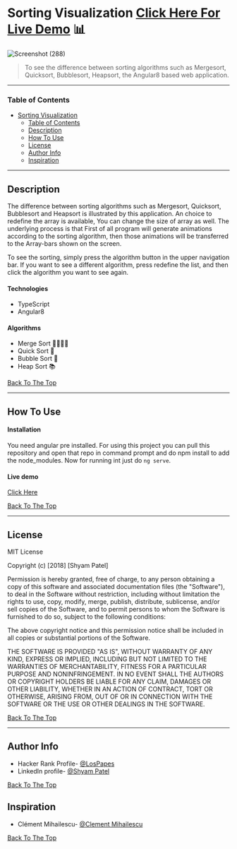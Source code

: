 # Sorting Visualization [Click Here For Live Demo](https://patelshyam.github.io/sorting-visualization-demo/) 📊

![Screenshot (288)](https://user-images.githubusercontent.com/26683455/108638155-1ddaf900-748e-11eb-8987-57d536d1d0f8.gif)

> To see the difference between sorting algorithms such as Mergesort, Quicksort, Bubblesort, Heapsort, the Angular8 based web application.

---

### Table of Contents
- [Sorting Visualization](#sorting-visualization)
    + [Table of Contents](#table-of-contents)
  * [Description](#description)
  * [How To Use](#how-to-use)
  * [License](#license)
  * [Author Info](#author-info)
  * [Inspiration](#inspiration)

---
## Description
The difference between sorting algorithms such as Mergesort, Quicksort, Bubblesort and Heapsort is illustrated by this application. An choice to redefine the array is available, You can change the size of array as well. The underlying process is that First of all program will generate animations according to the sorting algorithm, then those animations will be transferred to the Array-bars shown on the screen.

To see the sorting, simply press the algorithm button in the upper navigation bar. If you want to see a different algorithm, press redefine the list, and then click the algorithm you want to see again.


#### Technologies

- TypeScript
- Angular8

#### Algorithms

- Merge Sort 👨‍👩‍👧‍👦
- Quick Sort 🏃 
- Bubble Sort 💬
- Heap Sort 📚

[Back To The Top](#sorting-visualization)

---

## How To Use


#### Installation
You need angular pre installed. For using this project you can pull this repository and open that repo in command prompt and do npm install to add the node_modules. Now for running int just do `ng serve`.


#### Live demo
[Click Here](https://patelshyam.github.io/sorting-visualization-demo/)

[Back To The Top](#sorting-visualization)

---

## License

MIT License

Copyright (c) [2018] [Shyam Patel]

Permission is hereby granted, free of charge, to any person obtaining a copy
of this software and associated documentation files (the "Software"), to deal
in the Software without restriction, including without limitation the rights
to use, copy, modify, merge, publish, distribute, sublicense, and/or sell
copies of the Software, and to permit persons to whom the Software is
furnished to do so, subject to the following conditions:

The above copyright notice and this permission notice shall be included in all
copies or substantial portions of the Software.

THE SOFTWARE IS PROVIDED "AS IS", WITHOUT WARRANTY OF ANY KIND, EXPRESS OR
IMPLIED, INCLUDING BUT NOT LIMITED TO THE WARRANTIES OF MERCHANTABILITY,
FITNESS FOR A PARTICULAR PURPOSE AND NONINFRINGEMENT. IN NO EVENT SHALL THE
AUTHORS OR COPYRIGHT HOLDERS BE LIABLE FOR ANY CLAIM, DAMAGES OR OTHER
LIABILITY, WHETHER IN AN ACTION OF CONTRACT, TORT OR OTHERWISE, ARISING FROM,
OUT OF OR IN CONNECTION WITH THE SOFTWARE OR THE USE OR OTHER DEALINGS IN THE
SOFTWARE.

[Back To The Top](#sorting-visualization)

---

## Author Info

- Hacker Rank Profile- [@LosPapes](https://www.hackerrank.com/LosPepes)
- LinkedIn profile- [@Shyam Patel](https://www.linkedin.com/in/patelshyam54/)

[Back To The Top](#sorting-visualization)

## Inspiration
- Clément Mihailescu- [@Clement Mihailescu](https://clementmihailescu.github.io/Sorting-Visualizer/)

[Back To The Top](#sorting-visualization)
